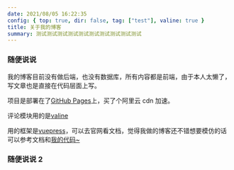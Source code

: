 ```yaml
---
date: 2021/08/05 16:22:35
config: { top: true, dir: false, tag: ["test"], valine: true }
title: 关于我的博客
summary: 测试测试测试测试测试测试测试测试测试测试
---
```


### 随便说说

我的博客目前没有做后端，也没有数据库，所有内容都是前端，由于本人太懒了，写文章也是直接在代码层面上写。

项目是部署在了<a href="https://pages.github.com/" target="_blank">GitHub Pages</a>上，买了个阿里云 cdn 加速。

评论模块用的是<a href="https://valine.js.org/" target="_blank">valine</a>

用的框架是<a href="https://vuepress.vuejs.org/zh/" target="_blank">vuepress</a>，可以去官网看文档，觉得我做的博客还不错想要模仿的话可以参考文档和<a href="https://github.com/CAILeiz/say-my-life" target="_blank">我的代码~</a>

### 随便说说 2
